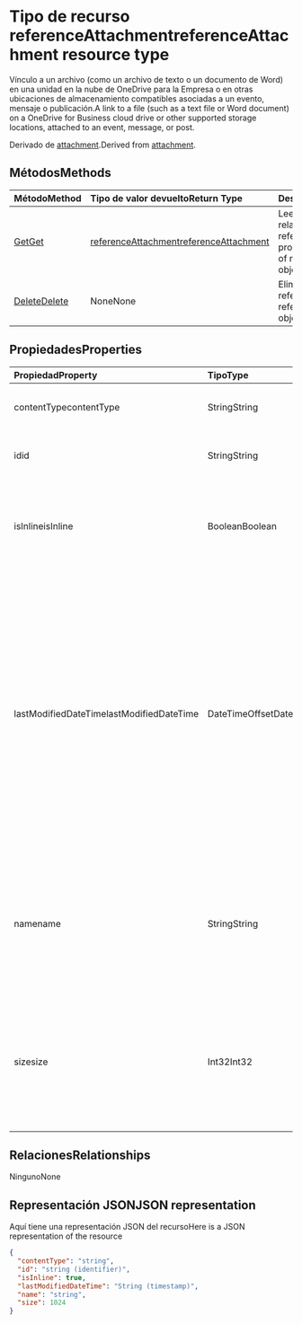 # <a name="referenceattachment-resource-type"></a><span data-ttu-id="fb334-101">Tipo de recurso referenceAttachment</span><span class="sxs-lookup"><span data-stu-id="fb334-101">referenceAttachment resource type</span></span>

<span data-ttu-id="fb334-102">Vínculo a un archivo (como un archivo de texto o un documento de Word) en una unidad en la nube de OneDrive para la Empresa o en otras ubicaciones de almacenamiento compatibles asociadas a un evento, mensaje o publicación.</span><span class="sxs-lookup"><span data-stu-id="fb334-102">A link to a file (such as a text file or Word document) on a OneDrive for Business cloud drive or other supported storage locations, attached to an event, message, or post.</span></span>

<span data-ttu-id="fb334-103">Derivado de [attachment](attachment.md).</span><span class="sxs-lookup"><span data-stu-id="fb334-103">Derived from [attachment](attachment.md).</span></span>

## <a name="methods"></a><span data-ttu-id="fb334-104">Métodos</span><span class="sxs-lookup"><span data-stu-id="fb334-104">Methods</span></span>

| <span data-ttu-id="fb334-105">Método</span><span class="sxs-lookup"><span data-stu-id="fb334-105">Method</span></span>       | <span data-ttu-id="fb334-106">Tipo de valor devuelto</span><span class="sxs-lookup"><span data-stu-id="fb334-106">Return Type</span></span>  |<span data-ttu-id="fb334-107">Descripción</span><span class="sxs-lookup"><span data-stu-id="fb334-107">Description</span></span>|
|:---------------|:--------|:----------|
|[<span data-ttu-id="fb334-108">Get</span><span class="sxs-lookup"><span data-stu-id="fb334-108">Get</span></span>](../api/attachment_get.md) | [<span data-ttu-id="fb334-109">referenceAttachment</span><span class="sxs-lookup"><span data-stu-id="fb334-109">referenceAttachment</span></span>](referenceattachment.md) |<span data-ttu-id="fb334-110">Lee las propiedades y relaciones del objeto referenceAttachment.</span><span class="sxs-lookup"><span data-stu-id="fb334-110">Read properties and relationships of referenceAttachment object.</span></span>|
|[<span data-ttu-id="fb334-111">Delete</span><span class="sxs-lookup"><span data-stu-id="fb334-111">Delete</span></span>](../api/attachment_delete.md) | <span data-ttu-id="fb334-112">None</span><span class="sxs-lookup"><span data-stu-id="fb334-112">None</span></span> |<span data-ttu-id="fb334-113">Elimina el objeto referenceAttachment.</span><span class="sxs-lookup"><span data-stu-id="fb334-113">Delete referenceAttachment object.</span></span> |

## <a name="properties"></a><span data-ttu-id="fb334-114">Propiedades</span><span class="sxs-lookup"><span data-stu-id="fb334-114">Properties</span></span>
| <span data-ttu-id="fb334-115">Propiedad</span><span class="sxs-lookup"><span data-stu-id="fb334-115">Property</span></span>     | <span data-ttu-id="fb334-116">Tipo</span><span class="sxs-lookup"><span data-stu-id="fb334-116">Type</span></span>   |<span data-ttu-id="fb334-117">Descripción</span><span class="sxs-lookup"><span data-stu-id="fb334-117">Description</span></span>|
|:---------------|:--------|:----------|
|<span data-ttu-id="fb334-118">contentType</span><span class="sxs-lookup"><span data-stu-id="fb334-118">contentType</span></span>|<span data-ttu-id="fb334-119">String</span><span class="sxs-lookup"><span data-stu-id="fb334-119">String</span></span>|<span data-ttu-id="fb334-120">El tipo de contenido de los datos adjuntos.</span><span class="sxs-lookup"><span data-stu-id="fb334-120">The content type of the attachment.</span></span>|
|<span data-ttu-id="fb334-121">id</span><span class="sxs-lookup"><span data-stu-id="fb334-121">id</span></span>|<span data-ttu-id="fb334-122">String</span><span class="sxs-lookup"><span data-stu-id="fb334-122">String</span></span>|<span data-ttu-id="fb334-p101">Identificador de los datos adjuntos  Solo lectura.</span><span class="sxs-lookup"><span data-stu-id="fb334-p101">The attachment ID.  Read-only.</span></span>|
|<span data-ttu-id="fb334-125">isInline</span><span class="sxs-lookup"><span data-stu-id="fb334-125">isInline</span></span>|<span data-ttu-id="fb334-126">Boolean</span><span class="sxs-lookup"><span data-stu-id="fb334-126">Boolean</span></span>|<span data-ttu-id="fb334-127">Se establece en true si los datos adjuntos aparecen en insertados en el cuerpo del objeto embedding.</span><span class="sxs-lookup"><span data-stu-id="fb334-127">Set to true if the attachment appears inline in the body of the embedding object.</span></span>|
|<span data-ttu-id="fb334-128">lastModifiedDateTime</span><span class="sxs-lookup"><span data-stu-id="fb334-128">lastModifiedDateTime</span></span>|<span data-ttu-id="fb334-129">DateTimeOffset</span><span class="sxs-lookup"><span data-stu-id="fb334-129">DateTimeOffset</span></span>|<span data-ttu-id="fb334-p102">Fecha y hora de la última modificación de los datos adjuntos. El tipo de marca de tiempo representa la información de fecha y hora con el formato ISO 8601 y está siempre en hora UTC. Por ejemplo, la medianoche UTC del 1 de enero de 2014 sería así: `'2014-01-01T00:00:00Z'`</span><span class="sxs-lookup"><span data-stu-id="fb334-p102">The date and time when the attachment was last modified. The Timestamp type represents date and time information using ISO 8601 format and is always in UTC time. For example, midnight UTC on Jan 1, 2014 would look like this: `'2014-01-01T00:00:00Z'`</span></span>|
|<span data-ttu-id="fb334-133">name</span><span class="sxs-lookup"><span data-stu-id="fb334-133">name</span></span>|<span data-ttu-id="fb334-134">String</span><span class="sxs-lookup"><span data-stu-id="fb334-134">String</span></span>|<span data-ttu-id="fb334-p103">Texto que aparece debajo del icono que representa al archivo adjunto incrustado. No tiene que ser el nombre de archivo real.</span><span class="sxs-lookup"><span data-stu-id="fb334-p103">The text that is displayed below the icon representing the embedded attachment. This does not need to be the actual file name.</span></span>|
|<span data-ttu-id="fb334-137">size</span><span class="sxs-lookup"><span data-stu-id="fb334-137">size</span></span>|<span data-ttu-id="fb334-138">Int32</span><span class="sxs-lookup"><span data-stu-id="fb334-138">Int32</span></span>|<span data-ttu-id="fb334-139">Tamaño en bytes de los metadatos almacenados en el mensaje del archivo adjunto.</span><span class="sxs-lookup"><span data-stu-id="fb334-139">The size of the metadata that is stored on the message for the attachment in bytes.</span></span> <span data-ttu-id="fb334-140">Este valor no indica el tamaño del archivo real.</span><span class="sxs-lookup"><span data-stu-id="fb334-140">This value does not indicate the size of the actual file.</span></span>|

## <a name="relationships"></a><span data-ttu-id="fb334-141">Relaciones</span><span class="sxs-lookup"><span data-stu-id="fb334-141">Relationships</span></span>
<span data-ttu-id="fb334-142">Ninguno</span><span class="sxs-lookup"><span data-stu-id="fb334-142">None</span></span>



## <a name="json-representation"></a><span data-ttu-id="fb334-143">Representación JSON</span><span class="sxs-lookup"><span data-stu-id="fb334-143">JSON representation</span></span>

<span data-ttu-id="fb334-144">Aquí tiene una representación JSON del recurso</span><span class="sxs-lookup"><span data-stu-id="fb334-144">Here is a JSON representation of the resource</span></span>

<!--{
  "blockType": "resource",
  "optionalProperties": [],
  "baseType": "microsoft.graph.attachment",
  "@odata.type": "microsoft.graph.referenceAttachment"
}-->

```json
{
  "contentType": "string",
  "id": "string (identifier)",
  "isInline": true,
  "lastModifiedDateTime": "String (timestamp)",
  "name": "string",
  "size": 1024
}

```

<!-- uuid: 8fcb5dbc-d5aa-4681-8e31-b001d5168d79
2015-10-25 14:57:30 UTC -->
<!-- {
  "type": "#page.annotation",
  "description": "referenceAttachment resource",
  "keywords": "",
  "section": "documentation",
  "tocPath": ""
}-->

